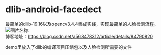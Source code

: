 # dlib-android-facedect
最简单的dlib-19.16以及opencv3.4.4集成实践，实现最简单的人脸检测流程。
![图片名称](https://github.com/TYGitHubPersonal/dlib-android-facedect/blob/master/source/20181204233732586.png)  
博客地址：https://blog.csdn.net/a568478312/article/details/84790820

demo里放入了dlib的编译项目压缩包以及人脸检测所需要的文件
